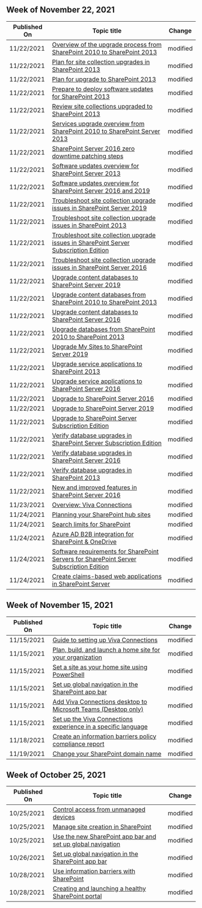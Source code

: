 <!-- This file is generated automatically each week. Changes made to this file will be overwritten.-->



## Week of November 22, 2021


| Published On |Topic title | Change |
|------|------------|--------|
| 11/22/2021 | [Overview of the upgrade process from SharePoint 2010 to SharePoint 2013](/SharePoint/upgrade-and-update/overview-of-the-upgrade-process-from-sharepoint-2010-to-sharepoint-2013) | modified |
| 11/22/2021 | [Plan for site collection upgrades in SharePoint 2013](/SharePoint/upgrade-and-update/plan-for-site-collection-upgrades-in-sharepoint-2013) | modified |
| 11/22/2021 | [Plan for upgrade to SharePoint 2013](/SharePoint/upgrade-and-update/plan-for-upgrade) | modified |
| 11/22/2021 | [Prepare to deploy software updates for SharePoint 2013](/SharePoint/upgrade-and-update/prepare-to-deploy-software-updates) | modified |
| 11/22/2021 | [Review site collections upgraded to SharePoint 2013](/SharePoint/upgrade-and-update/review-site-collections-upgraded-to-sharepoint-2013) | modified |
| 11/22/2021 | [Services upgrade overview from SharePoint 2010 to SharePoint Server 2013](/SharePoint/upgrade-and-update/services-upgrade-overview-from-sharepoint-2010-to-sharepoint-server-2013) | modified |
| 11/22/2021 | [SharePoint Server 2016 zero downtime patching steps](/SharePoint/upgrade-and-update/sharepoint-server-2016-zero-downtime-patching-steps) | modified |
| 11/22/2021 | [Software updates overview for SharePoint Server 2013](/SharePoint/upgrade-and-update/software-updates-overview-for-sharepoint-server-2013) | modified |
| 11/22/2021 | [Software updates overview for SharePoint Server 2016 and 2019](/SharePoint/upgrade-and-update/software-updates-overview) | modified |
| 11/22/2021 | [Troubleshoot site collection upgrade issues in SharePoint Server 2019](/SharePoint/upgrade-and-update/troubleshoot-site-collection-upgrade-issues-2019) | modified |
| 11/22/2021 | [Troubleshoot site collection upgrade issues in SharePoint 2013](/SharePoint/upgrade-and-update/troubleshoot-site-collection-upgrade-issues-in-sharepoint-2013) | modified |
| 11/22/2021 | [Troubleshoot site collection upgrade issues in SharePoint Server Subscription Edition](/SharePoint/upgrade-and-update/troubleshoot-site-collection-upgrade-issues-subscription-edition) | modified |
| 11/22/2021 | [Troubleshoot site collection upgrade issues in SharePoint Server 2016](/SharePoint/upgrade-and-update/troubleshoot-site-collection-upgrade-issues) | modified |
| 11/22/2021 | [Upgrade content databases to SharePoint Server 2019](/SharePoint/upgrade-and-update/upgrade-content-databases-2019) | modified |
| 11/22/2021 | [Upgrade content databases from SharePoint 2010 to SharePoint 2013](/SharePoint/upgrade-and-update/upgrade-content-databases-from-sharepoint-2010-to-sharepoint-2013) | modified |
| 11/22/2021 | [Upgrade content databases to SharePoint Server 2016](/SharePoint/upgrade-and-update/upgrade-content-databases) | modified |
| 11/22/2021 | [Upgrade databases from SharePoint 2010 to SharePoint 2013](/SharePoint/upgrade-and-update/upgrade-databases-2013) | modified |
| 11/22/2021 | [Upgrade My Sites to SharePoint Server 2019](/SharePoint/upgrade-and-update/upgrade-my-sites-2019) | modified |
| 11/22/2021 | [Upgrade service applications to SharePoint 2013](/SharePoint/upgrade-and-update/upgrade-service-applications-to-sharepoint-2013) | modified |
| 11/22/2021 | [Upgrade service applications to SharePoint Server 2016](/SharePoint/upgrade-and-update/upgrade-service-applications-to-sharepoint-server-2016) | modified |
| 11/22/2021 | [Upgrade to SharePoint Server 2016](/SharePoint/upgrade-and-update/upgrade-to-sharepoint-server-2016) | modified |
| 11/22/2021 | [Upgrade to SharePoint Server 2019](/SharePoint/upgrade-and-update/upgrade-to-sharepoint-server-2019) | modified |
| 11/22/2021 | [Upgrade to SharePoint Server Subscription Edition](/SharePoint/upgrade-and-update/upgrade-to-sharepoint-server-subscription-edition) | modified |
| 11/22/2021 | [Verify database upgrades in SharePoint Server Subscription Edition](/SharePoint/upgrade-and-update/verify-upgrade-for-databases-subscription-edition) | modified |
| 11/22/2021 | [Verify database upgrades in SharePoint Server 2016](/SharePoint/upgrade-and-update/verify-upgrade-for-databases) | modified |
| 11/22/2021 | [Verify database upgrades in SharePoint 2013](/SharePoint/upgrade-and-update/verify-upgrade) | modified |
| 11/22/2021 | [New and improved features in SharePoint Server 2016](/SharePoint/what-s-new/new-and-improved-features-in-sharepoint-server-2016) | modified |
| 11/23/2021 | [Overview: Viva Connections](/SharePoint/viva-connections-overview) | modified |
| 11/24/2021 | [Planning your SharePoint hub sites](/SharePoint/planning-hub-sites) | modified |
| 11/24/2021 | [Search limits for SharePoint](/SharePoint/search-limits) | modified |
| 11/24/2021 | [Azure AD B2B integration for SharePoint & OneDrive](/SharePoint/sharepoint-azureb2b-integration) | modified |
| 11/24/2021 | [Software requirements for SharePoint Servers for SharePoint Server Subscription Edition](/SharePoint/install/software-requirements-for-sharepoint-servers-for-sharepoint-server-subscription-edition) | modified |
| 11/24/2021 | [Create claims-based web applications in SharePoint Server](/SharePoint/security-for-sharepoint-server/create-claims-based-web-applications) | modified |


## Week of November 15, 2021


| Published On |Topic title | Change |
|------|------------|--------|
| 11/15/2021 | [Guide to setting up Viva Connections](/SharePoint/guide-to-setting-up-viva-connections) | modified |
| 11/15/2021 | [Plan, build, and launch a home site for your organization](/SharePoint/home-site-plan) | modified |
| 11/15/2021 | [Set a site as your home site using PowerShell](/SharePoint/home-site) | modified |
| 11/15/2021 | [Set up global navigation in the SharePoint app bar](/SharePoint/sharepoint-app-bar) | modified |
| 11/15/2021 | [Add Viva Connections desktop to Microsoft Teams (Desktop only)](/SharePoint/viva-connections-desktop) | modified |
| 11/15/2021 | [Set up the Viva Connections experience in a specific language](/SharePoint/viva-connections-language) | modified |
| 11/18/2021 | [Create an information barriers policy compliance report](/SharePoint/info-barriers-report) | modified |
| 11/19/2021 | [Change your SharePoint domain name](/SharePoint/change-your-sharepoint-domain-name) | modified |


## Week of October 25, 2021


| Published On |Topic title | Change |
|------|------------|--------|
| 10/25/2021 | [Control access from unmanaged devices](/SharePoint/control-access-from-unmanaged-devices) | modified |
| 10/25/2021 | [Manage site creation in SharePoint](/SharePoint/manage-site-creation) | modified |
| 10/25/2021 | [Use the new SharePoint app bar and set up global navigation](/SharePoint/sharepoint-app-bar) | modified |
| 10/26/2021 | [Set up global navigation in the SharePoint app bar](/SharePoint/sharepoint-app-bar) | modified |
| 10/28/2021 | [Use information barriers with SharePoint](/SharePoint/information-barriers) | modified |
| 10/28/2021 | [Creating and launching a healthy SharePoint portal](/SharePoint/portal-health) | modified |
